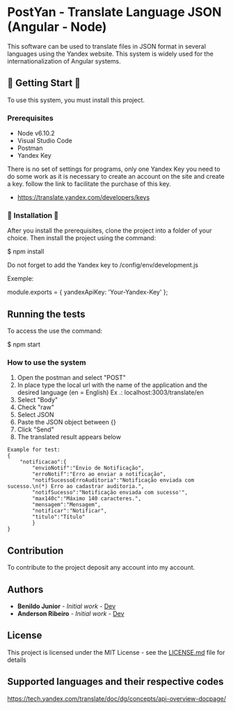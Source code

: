 # PostYan - Translate Language JSON (Angular - Node) 

This software can be used to translate files in JSON format in several languages ​​using the Yandex website. This system is widely used for the internationalization of Angular systems.

## 🏁 Getting Start 🏁

To use this system, you must install this project.

### Prerequisites

- Node v6.10.2
- Visual Studio Code
- Postman
- Yandex Key


There is no set of settings for programs, only one Yandex Key you need to do some work as it is necessary to create an account on the site and create a key. follow the link to facilitate the purchase of this key.

- https://translate.yandex.com/developers/keys



### 🔨 Installation 🔨

After you install the prerequisites, clone the project into a folder of your choice. Then install the project using the command:

$ npm install 

Do not forget to add the Yandex key to /config/env/development.js 

Exemple:

module.exports = {
    yandexApiKey: 'Your-Yandex-Key'
};

## Running the tests

To access the use the command:

$ npm start

### How to use the system

1. Open the postman and select "POST"
2. In place type the local url with the name of the application and the desired language (en = English) Ex .: localhost:3003/translate/en
3. Select "Body"
4. Check "raw"
5. Select JSON
6. Paste the JSON object between {}
7. Click "Send"
8. The translated result appears below

```
Example for test:
{
    "notificacao":{
        "envioNotif":"Envio de Notificação",
        "erroNotif":"Erro ao enviar a notificação",
        "notifSucessoErroAuditoria":"Notificação enviada com sucesso.\n(*) Erro ao cadastrar auditoria.",
        "notifSucesso":"Notificação enviada com sucesso'",
        "max140c":"Máximo 140 caracteres.",
        "mensagem":"Mensagem",
        "notificar":"Notificar",
        "titulo":"Título"
        }
}

```

## Contribution

To contribute to the project deposit any account into my account.

## Authors

* **Benildo Junior** - *Initial work* - [Dev](https://github.com/benildo)
* **Anderson Ribeiro** - *Initial work* - [Dev](https://github.com/andersonribeirodemoraes)

## License

This project is licensed under the MIT License - see the [LICENSE.md](LICENSE.md) file for details

## Supported languages ​​and their respective codes

https://tech.yandex.com/translate/doc/dg/concepts/api-overview-docpage/

